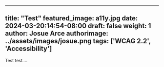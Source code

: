 
---
title: "Test"
featured_image: a11y.jpg
date: 2024-03-20:14:54-08:00
draft: false
weight: 1
author: Josue Arce
authorimage: ../assets/images/josue.png
tags: ['WCAG 2.2', 'Accessibility']
---

Test test....